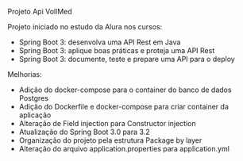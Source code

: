 Projeto Api VollMed

Projeto iniciado no estudo da Alura nos cursos:

 - Spring Boot 3: desenvolva uma API Rest em Java
 - Spring Boot 3: aplique boas práticas e proteja uma API Rest
 - Spring Boot 3: documente, teste e prepare uma API para o deploy

Melhorias:

 - Adição do docker-compose para o container do banco de dados Postgres
 - Adição do Dockerfile e docker-compose para criar container da aplicação
 - Alteração de Field injection para Constructor injection
 - Atualização do Spring Boot 3.0 para 3.2
 - Organização do projeto pela estrutura Package by layer
 - Alteração do arquivo application.properties para application.yml
